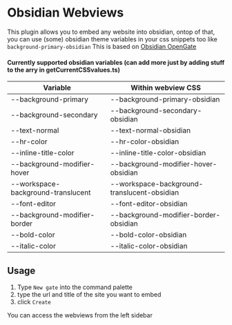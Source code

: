 
# Obsidian Webviews

This plugin allows you to embed any website into obsidian, ontop of that, you can use (some) obsidian theme variables in your css snippets too like `background-primary-obsidian`
This is based on [Obsidian OpenGate](https://github.com/nguyenvanduocit/obsidian-open-gate)

#### Currently supported obsidian variables (can add more just by adding stuff to the arry in getCurrentCSSvalues.ts)
| Variable                           | Within webview CSS                               |
|------------------------------------|---------------------------------------------|
| --background-primary               | --background-primary-obsidian               |
| --background-secondary             | --background-secondary-obsidian             |
| --text-normal                      | --text-normal-obsidian                      |
| --hr-color                         | --hr-color-obsidian                         |
| --inline-title-color               | --inline-title-color-obsidian               |
| --background-modifier-hover        | --background-modifier-hover-obsidian        |
| --workspace-background-translucent | --workspace-background-translucent-obsidian |
| --font-editor                      | --font-editor-obsidian                      |
| --background-modifier-border       | --background-modifier-border-obsidian       |
| --bold-color                       | --bold-color-obsidian                       |
| --italic-color                     | --italic-color-obsidian                     |


## Usage

1.  Type `New gate` into the command palette
2.  type the url and title of the site you want to embed
3.  click `Create`

You can access the webviews from the left sidebar